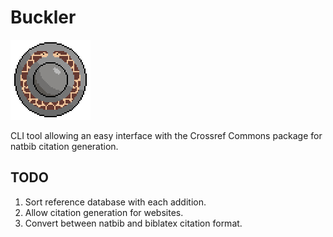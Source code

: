 # Buckler

![buckler.py](buckler.png?raw=true "buckler.py")

CLI tool allowing an easy interface with the Crossref Commons package for natbib citation generation.

## TODO

1. Sort reference database with each addition.
2. Allow citation generation for websites.
3. Convert between natbib and biblatex citation format.
